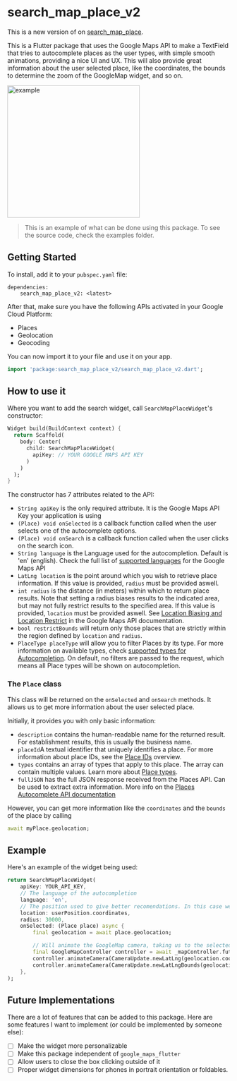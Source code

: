 # search_map_place_v2

This is a new version of on [search_map_place](https://github.com/Bernardi23/search_map_place).

This is a Flutter package that uses the Google Maps API to make a TextField that tries to autocomplete places as the user types, with simple smooth animations, providing a nice UI and UX.
This will also provide great information about the user selected place, like the coordinates, the bounds to determine the zoom of the GoogleMap widget, and so on.

<img src="./example/search_map_place_example.gif" alt="example" width="300"/>

> This is an example of what can be done using this package. To see the source code, check the examples folder.

## Getting Started

To install, add it to your `pubspec.yaml` file:

```
dependencies:
    search_map_place_v2: <latest>
```

After that, make sure you have the following APIs activated in your Google Cloud Platform:

- Places
- Geolocation
- Geocoding

You can now import it to your file and use it on your app.

```dart
import 'package:search_map_place_v2/search_map_place_v2.dart';
```

## How to use it

Where you want to add the search widget, call `SearchMapPlaceWidget`'s constructor:

```dart
Widget build(BuildContext context) {
  return Scaffold(
    body: Center(
      child: SearchMapPlaceWidget(
        apiKey: // YOUR GOOGLE MAPS API KEY
      )
    )
  );
}
```

The constructor has 7 attributes related to the API:

- `String apiKey` is the only required attribute. It is the Google Maps API Key your application is using
- `(Place) void onSelected` is a callback function called when the user selects one of the autocomplete options.
- `(Place) void onSearch` is a callback function called when the user clicks on the search icon.
- `String language` is the Language used for the autocompletion. Default is 'en' (english). Check the full list of [supported languages](https://developers.google.com/maps/faq#languagesupport) for the Google Maps API
- `LatLng location` is the point around which you wish to retrieve place information. If this value is provided, `radius` must be provided aswell.
- `int radius` is the distance (in meters) within which to return place results. Note that setting a radius biases results to the indicated area, but may not fully restrict results to the specified area. If this value is provided, `location` must be provided aswell. See [Location Biasing and Location Restrict](https://developers.google.com/places/web-service/autocomplete#location_biasing) in the Google Maps API documentation.
- `bool restrictBounds` will return only those places that are strictly within the region defined by `location` and `radius`.
- `PlaceType placeType` will allow you to filter Places by its type. For more information on available types, check [supported types for Autocompletion](https://developers.google.com/places/web-service/autocomplete?#place_types). On default, no filters are passed to the request, which means all Place types will be shown on autocompletion.

### The `Place` class

This class will be returned on the `onSelected` and `onSearch` methods. It allows us to get more information about the user selected place.

Initially, it provides you with only basic information:

- `description` contains the human-readable name for the returned result. For establishment results, this is usually the business name.
- `placeId`A textual identifier that uniquely identifies a place. For more information about place IDs, see the [Place IDs](https://developers.google.com/places/web-service/place-id) overview.
- `types` contains an array of types that apply to this place. The array can contain multiple values. Learn more about [Place types](https://developers.google.com/places/web-service/supported_types).
- `fullJSON` has the full JSON response received from the Places API. Can be used to extract extra information. More info on the [Places Autocomplete API documentation](https://developers.google.com/places/web-service/autocomplete)

However, you can get more information like the `coordinates` and the `bounds` of the place by calling

```dart
await myPlace.geolocation;
```

## Example

Here's an example of the widget being used:

```dart
return SearchMapPlaceWidget(
    apiKey: YOUR_API_KEY,
    // The language of the autocompletion
    language: 'en',
    // The position used to give better recomendations. In this case we are using the user position
    location: userPosition.coordinates,
    radius: 30000,
    onSelected: (Place place) async {
        final geolocation = await place.geolocation;

        // Will animate the GoogleMap camera, taking us to the selected position with an appropriate zoom
        final GoogleMapController controller = await _mapController.future;
        controller.animateCamera(CameraUpdate.newLatLng(geolocation.coordinates));
        controller.animateCamera(CameraUpdate.newLatLngBounds(geolocation.bounds, 0));
    },
);
```

## Future Implementations

There are a lot of features that can be added to this package. Here are some features I want to implement (or could be implemented by someone else):

- [ ] Make the widget more personalizable
- [ ] Make this package independent of `google_maps_flutter`
- [ ] Allow users to close the box clicking outside of it
- [ ] Proper widget dimensions for phones in portrait orientation or foldables.
